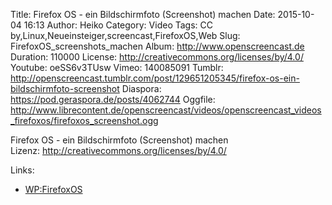 Title: Firefox OS - ein Bildschirmfoto (Screenshot) machen
Date: 2015-10-04 16:13
Author: Heiko
Category: Video
Tags: CC by,Linux,Neueinsteiger,screencast,FirefoxOS,Web
Slug: FirefoxOS_screenshots_machen
Album: http://www.openscreencast.de
Duration: 110000
License: http://creativecommons.org/licenses/by/4.0/
Youtube: oeSS6v3TUsw
Vimeo: 140085091
Tumblr: http://openscreencast.tumblr.com/post/129651205345/firefox-os-ein-bildschirmfoto-screenshot
Diaspora: https://pod.geraspora.de/posts/4062744
Oggfile: http://www.librecontent.de/openscreencast/videos/openscreencast_videos_firefoxos/firefoxos_screenshot.ogg

Firefox OS - ein Bildschirmfoto (Screenshot) machen  
Lizenz: <http://creativecommons.org/licenses/by/4.0/>  
  

Links:

  * [WP:FirefoxOS](http://de.wikipedia.org/wiki/Firefox_OS "Link zu wikipedia.org" )

